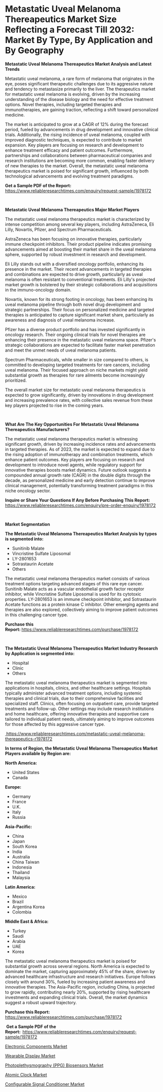 <p><h1>Metastatic Uveal Melanoma Thereapeutics Market Size Reflecting a Forecast Till 2032: Market By Type, By Application and By Geography</h1></p><p><strong>Metastatic Uveal Melanoma Thereapeutics Market Analysis and Latest Trends</strong></p>
<p><p>Metastatic uveal melanoma, a rare form of melanoma that originates in the eye, poses significant therapeutic challenges due to its aggressive nature and tendency to metastasize primarily to the liver. The therapeutics market for metastatic uveal melanoma is evolving, driven by the increasing understanding of the disease biology and the need for effective treatment options. Novel therapies, including targeted therapies and immunotherapies, are gaining traction, reflecting a shift toward personalized medicine.</p><p>The market is anticipated to grow at a CAGR of 12% during the forecast period, fueled by advancements in drug development and innovative clinical trials. Additionally, the rising incidence of uveal melanoma, coupled with improved diagnostic techniques, is expected to contribute to market expansion. Key players are focusing on research and development to enhance treatment efficacy and patient outcomes. Furthermore, partnerships and collaborations between pharmaceutical companies and research institutions are becoming more common, enabling faster delivery of new therapies to the market. Overall, the metastatic uveal melanoma therapeutics market is poised for significant growth, influenced by both technological advancements and evolving treatment paradigms.</p></p>
<p><strong>Get a Sample PDF of the Report:&nbsp;</strong> <a href="https://www.reliableresearchtimes.com/enquiry/request-sample/1978172?utm_campaign=3187&utm_medium=2&utm_source=Github&utm_content=ia&utm_term=09032025&utm_id=metastatic-uveal-melanoma-thereapeutics">https://www.reliableresearchtimes.com/enquiry/request-sample/1978172</a></p>
<p>&nbsp;</p>
<p><strong>Metastatic Uveal Melanoma Thereapeutics Major Market Players</strong></p>
<p><p>The metastatic uveal melanoma therapeutics market is characterized by intense competition among several key players, including AstraZeneca, Eli Lilly, Novartis, Pfizer, and Spectrum Pharmaceuticals. </p><p>AstraZeneca has been focusing on innovative therapies, particularly immune checkpoint inhibitors. Their product pipeline indicates promising advancements aimed at boosting their market share in the uveal melanoma sphere, supported by robust investment in research and development. </p><p>Eli Lilly stands out with a diversified oncology portfolio, enhancing its presence in the market. Their recent advancements in targeted therapies and combinations are expected to drive growth, particularly as uveal melanoma is often resistant to conventional treatments. Eli Lilly's projected market growth is bolstered by their strategic collaborations and acquisitions in the immuno-oncology domain.</p><p>Novartis, known for its strong footing in oncology, has been enhancing its uveal melanoma pipeline through both novel drug development and strategic partnerships. Their focus on personalized medicine and targeted therapies is anticipated to capture significant market share, particularly as awareness and diagnosis of uveal melanoma increase.</p><p>Pfizer has a diverse product portfolio and has invested significantly in oncology research. Their ongoing clinical trials for novel therapies are enhancing their presence in the metastatic uveal melanoma space. Pfizer's strategic collaborations are expected to facilitate faster market penetration and meet the unmet needs of uveal melanoma patients.</p><p>Spectrum Pharmaceuticals, while smaller in size compared to others, is committed to developing targeted treatments for rare cancers, including uveal melanoma. Their focused approach on niche markets might yield substantial growth as therapies for rare ailments become increasingly prioritized.</p><p>The overall market size for metastatic uveal melanoma therapeutics is expected to grow significantly, driven by innovations in drug development and increasing prevalence rates, with collective sales revenue from these key players projected to rise in the coming years.</p></p>
<p>&nbsp;</p>
<p><strong>What Are The Key Opportunities For Metastatic Uveal Melanoma Thereapeutics Manufacturers?</strong></p>
<p><p>The metastatic uveal melanoma therapeutics market is witnessing significant growth, driven by increasing incidence rates and advancements in targeted therapies. As of 2023, the market is expected to expand due to the rising adoption of immunotherapy and combination treatments, which enhance patient outcomes. Key players are focusing on research and development to introduce novel agents, while regulatory support for innovative therapies boosts market dynamics. Future outlook suggests a compounded annual growth rate (CAGR) in the double digits through the decade, as personalized medicine and early detection continue to improve clinical management, potentially transforming treatment paradigms in this niche oncology sector.</p></p>
<p><strong>Inquire or Share Your Questions If Any Before Purchasing This Report:</strong> <a href="https://www.reliableresearchtimes.com/enquiry/pre-order-enquiry/1978172?utm_campaign=3187&utm_medium=2&utm_source=Github&utm_content=ia&utm_term=09032025&utm_id=metastatic-uveal-melanoma-thereapeutics">https://www.reliableresearchtimes.com/enquiry/pre-order-enquiry/1978172</a></p>
<p>&nbsp;</p>
<p><strong>Market Segmentation</strong></p>
<p><strong>The Metastatic Uveal Melanoma Thereapeutics Market Analysis by types is segmented into:</strong></p>
<p><ul><li>Sunitinib Malate</li><li>Vincristine Sulfate Liposomal</li><li>LY-2801653</li><li>Sotrastaurin Acetate</li><li>Others</li></ul></p>
<p><p>The metastatic uveal melanoma therapeutics market consists of various treatment options targeting advanced stages of this rare eye cancer. Sunitinib Malate acts as a vascular endothelial growth factor receptor inhibitor, while Vincristine Sulfate Liposomal is used for its cytotoxic properties. LY-2801653 is an immune checkpoint inhibitor, and Sotrastaurin Acetate functions as a protein kinase C inhibitor. Other emerging agents and therapies are also explored, collectively aiming to improve patient outcomes in this challenging cancer type.</p></p>
<p><strong>Purchase this Report:&nbsp;</strong><a href="https://www.reliableresearchtimes.com/purchase/1978172?utm_campaign=3187&utm_medium=2&utm_source=Github&utm_content=ia&utm_term=09032025&utm_id=metastatic-uveal-melanoma-thereapeutics">https://www.reliableresearchtimes.com/purchase/1978172</a></p>
<p>&nbsp;</p>
<p><strong>The Metastatic Uveal Melanoma Thereapeutics Market Industry Research by Application is segmented into:</strong></p>
<p><ul><li>Hospital</li><li>Clinic</li><li>Others</li></ul></p>
<p><p>The metastatic uveal melanoma therapeutics market is segmented into applications in hospitals, clinics, and other healthcare settings. Hospitals typically administer advanced treatment options, including systemic therapies and clinical trials, due to their comprehensive facilities and specialized staff. Clinics, often focusing on outpatient care, provide targeted treatments and follow-up. Other settings may include research institutions and home healthcare, offering innovative therapies and supportive care tailored to individual patient needs, ultimately aiming to improve outcomes for those affected by this aggressive cancer type.</p></p>
<p><a href="https://www.reliableresearchtimes.com/metastatic-uveal-melanoma-thereapeutics-r1978172?utm_campaign=3187&utm_medium=2&utm_source=Github&utm_content=ia&utm_term=09032025&utm_id=metastatic-uveal-melanoma-thereapeutics">&nbsp;https://www.reliableresearchtimes.com/metastatic-uveal-melanoma-thereapeutics-r1978172</a></p>
<p><strong>In terms of Region, the Metastatic Uveal Melanoma Thereapeutics Market Players available by Region are:</strong></p>
<p>
    <p> <strong> North America: </strong>
        <ul>
            <li>United States</li>
            <li>Canada</li>
        </ul>
        </p> 
    <p> <strong> Europe: </strong>
        <ul>
            <li>Germany</li>
            <li>France</li>
            <li>U.K.</li>
            <li>Italy</li>
            <li>Russia</li>
        </ul>
        </p> 
    <p> <strong> Asia-Pacific: </strong>
        <ul>
            <li>China</li>
            <li>Japan</li>
            <li>South Korea</li>
            <li>India</li>
            <li>Australia</li>
            <li>China Taiwan</li>
            <li>Indonesia</li>
            <li>Thailand</li>
            <li>Malaysia</li>
        </ul>
        </p> 
    <p> <strong> Latin America: </strong>
        <ul>
            <li>Mexico</li>
            <li>Brazil</li>
            <li>Argentina Korea</li>
            <li>Colombia</li>
        </ul>
        </p> 
    <p> <strong> Middle East & Africa: </strong>
        <ul>
            <li>Turkey</li>
            <li>Saudi</li>
            <li>Arabia</li>
            <li>UAE</li>
            <li>Korea</li>
        </ul>
    </p>
    </p>
<p><p>The metastatic uveal melanoma therapeutics market is poised for substantial growth across several regions. North America is expected to dominate the market, capturing approximately 45% of the share, driven by advanced healthcare infrastructure and research initiatives. Europe follows closely with around 30%, fueled by increasing patient awareness and innovative therapies. The Asia-Pacific region, including China, is projected to grow rapidly, contributing nearly 20%, supported by rising healthcare investments and expanding clinical trials. Overall, the market dynamics suggest a robust upward trajectory.</p></p>
<p><strong>Purchase this Report: </strong><a href="https://www.reliableresearchtimes.com/purchase/1978172?utm_campaign=3187&utm_medium=2&utm_source=Github&utm_content=ia&utm_term=09032025&utm_id=metastatic-uveal-melanoma-thereapeutics">https://www.reliableresearchtimes.com/purchase/1978172</a></p>
<p>&nbsp;<strong>Get a Sample PDF of the Report:&nbsp;&nbsp;</strong><a href="https://www.reliableresearchtimes.com/enquiry/request-sample/1978172?utm_campaign=3187&utm_medium=2&utm_source=Github&utm_content=ia&utm_term=09032025&utm_id=metastatic-uveal-melanoma-thereapeutics">https://www.reliableresearchtimes.com/enquiry/request-sample/1978172</a></p>
<p><strong></strong></p>
<p><p><a href="https://www.linkedin.com/pulse/electronic-components-market-report-in-depth-trends-insights-4xi1f?utm_campaign=3187&utm_medium=2&utm_source=Github&utm_content=ia&utm_term=09032025&utm_id=metastatic-uveal-melanoma-thereapeutics">Electronic Components Market</a></p><p><a href="https://www.linkedin.com/pulse/key-insights-wearable-display-market-2025-2032-segmentation-pqcze?utm_campaign=3187&utm_medium=2&utm_source=Github&utm_content=ia&utm_term=09032025&utm_id=metastatic-uveal-melanoma-thereapeutics">Wearable Display Market</a></p><p><a href="https://www.linkedin.com/pulse/photoplethysmography-ppg-biosensors-market-trends-forecast-5qryc?utm_campaign=3187&utm_medium=2&utm_source=Github&utm_content=ia&utm_term=09032025&utm_id=metastatic-uveal-melanoma-thereapeutics">Photoplethysmography (PPG) Biosensors Market</a></p><p><a href="https://www.linkedin.com/pulse/sustainability-trends-atomic-clock-industry-market-implications-ighlf?utm_campaign=3187&utm_medium=2&utm_source=Github&utm_content=ia&utm_term=09032025&utm_id=metastatic-uveal-melanoma-thereapeutics">Atomic Clock Market</a></p><p><a href="https://www.linkedin.com/pulse/global-configurable-signal-conditioner-market-study-2025-2032-annse?utm_campaign=3187&utm_medium=2&utm_source=Github&utm_content=ia&utm_term=09032025&utm_id=metastatic-uveal-melanoma-thereapeutics">Configurable Signal Conditioner Market</a></p></p>